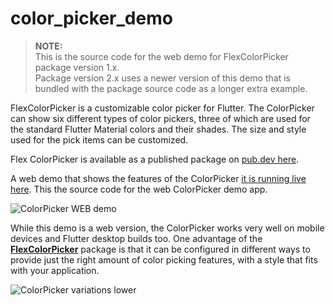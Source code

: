 # color_picker_demo

>**NOTE:**   
> This is the source code for the web demo for FlexColorPicker package version 1.x.  
> Package version 2.x uses a newer version of this demo that is bundled with the package source 
> code as a longer extra example.

FlexColorPicker is a customizable color picker for Flutter. The ColorPicker can show six different types of color pickers, three of which are used for the standard Flutter Material colors and their shades. The size and style used for the pick items can be customized.

Flex ColorPicker is available as a published package on [pub.dev here](https://pub.dev/packages/flex_color_picker).

A web demo that shows the features of the ColorPicker [it is running live here](http://rydmike.com/democolorpicker). This the source code for the web ColorPicker demo app.

<img src="https://github.com/rydmike/flex_color_picker/blob/master/resources/WebDemo.png?raw=true" alt="ColorPicker WEB demo"/>

While this demo is a web version, the ColorPicker works very well on mobile devices and Flutter desktop
builds too. One advantage of the [**FlexColorPicker**](https://pub.dev/packages/flex_color_picker)
package is that it can be configured in different
ways to provide just the right amount of color picking features, with a style that fits with
your application.

<img src="https://github.com/rydmike/flex_color_picker/blob/master/resources/ColorPickerAllSize50-lower.png?raw=true" alt="ColorPicker variations lower"/>
